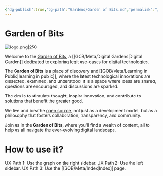 ```yaml
---
{"dg-publish":true,"dg-path":"Gardens/Garden of Bits.md","permalink":"/gardens/garden-of-bits/","tags":["gardenEntry"]}
---
```


# Garden of Bits

![logo.png|250](/img/user/GOB/assets/images/logo.png)

Welcome to the [Garden of Bits](https://gardenofbits.com/), a [[GOB/Meta/Digital Gardens\|Digital Garden]] dedicated to exploring legit use-cases for digital technologies. 

The **Garden of Bits** is a place of discovery and [[GOB/Meta/Learning in Public\|learning in public]], where the latest technological innovations are dissected, examined, and understood. It is a space where ideas are shared, questions are encouraged, and discussions are sparked. 

The aim is to stimulate thought, inspire innovation, and contribute to solutions that benefit the greater good. 

We live and breathe [open source](https://en.wikipedia.org/wiki/Open_source), not just as a development model, but as a philosophy that fosters collaboration, transparency, and community.

Join us in the **Garden of Bits**, where you'll find a wealth of content, all to help us all navigate the ever-evolving digital landscape.

# How to use it?

UX Path 1: Use the graph on the right sidebar.
UX Path 2: Use the left sidebar.
UX Path 3: Use the [[GOB/Meta/Index\|Index]] page.


